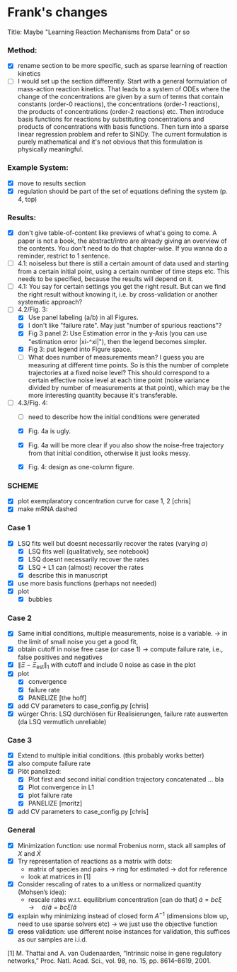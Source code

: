 # Frank's changes
Title: Maybe "Learning Reaction Mechanisms from Data" or so

### Method:
- [x] rename section to be more specific, such as sparse learning of reaction kinetics
- [ ] I would set up the section differently. Start with a general formulation of mass-action reaction kinetics. That leads to a system of ODEs where the change of the concentrations are given by a sum of terms that contain constants (order-0 reactions), the concentrations (order-1 reactions), the products of concentrations (order-2 reactions) etc. Then introduce basis functions for reactions by substituting concentrations and products of concentrations with basis functions. Then turn into a sparse linear regression problem and refer to SINDy.
The current formulation is purely mathematical and it's not obvious that this formulation is physically meaningful.

### Example System:
- [x] move to results section
- [x] regulation should be part of the set of equations defining the system (p. 4, top)

### Results:
- [x] don't give table-of-content like previews of what's going to come. A paper is not a book, the abstract/intro are already giving an overview of the contents. You don't need to do that chapter-wise. If you wanna do a reminder, restrict to 1 sentence.
- [ ] 4.1: noiseless but there is still a certain amount of data used and starting from a certain initial point, using a certain number of time steps etc. This needs to be specified, because the results will depend on it.
- [ ] 4.1: You say for certain settings you get the right result. But can we find the right result without knowing it, i.e. by cross-validation or another systematic approach?
- [ ] 4.2/Fig. 3:
    - [x] Use panel labeling (a/b) in all Figures.
    - [x] I don't like "failure rate". May just "number of spurious reactions"?
    - [x] Fig 3 panel 2: Use Estimation error in the y-Axis (you can use "estimation error |xi-^xi|"), then the legend becomes simpler.
    - [x] Fig 3: put legend into Figure space.
    - [ ] What does number of measurements mean? I guess you are measuring at different time points. So is this the number of complete trajectories at a fixed noise level? This should correspond to a certain effective noise level at each time point (noise variance divided by number of measurements at that point), which may be the more interesting quantity because it's transferable.
- [ ] 4.3/Fig. 4:
    - [ ] need to describe how the initial conditions were generated
    - [x] Fig. 4a is ugly.
    - [x] Fig. 4a will be more clear if you also show the noise-free trajectory from that initial condition, otherwise it just looks messy.
    - [x] Fig. 4: design as one-column figure.



### SCHEME
- [x] plot exemplaratory concentration curve for case 1, 2 [chris]
- [x] make mRNA dashed

### Case 1
- [x] LSQ fits well but doesnt necessarily recover the rates (varying $\alpha$)
  - [x] LSQ fits well (qualitatively, see notebook)
  - [x] LSQ doesnt necessarily recover the rates
  - [x] LSQ + L1 can (almost) recover the rates
  - [x] describe this in manuscript
- [x] use more basis functions (perhaps not needed)
- [x] plot
  - [x] bubbles

### Case 2
- [x] Same initial conditions, multiple measurements, noise is a variable.  -> in the limit of small noise you get a good fit, 
- [x] obtain cutoff in noise free case (or case 1) -> compute failure rate, i.e., false positives and negatives
- [x] $\| \Xi - \Xi_\mathrm{est} \|_1$ with cutoff and include $0$ noise as case in the plot
- [x] plot
  - [x] convergence
  - [x] failure rate
  - [x] PANELIZE [the hoff]
- [x] add CV parameters to case_config.py [chris]
- [x] würger Chris: LSQ durchlösen für Realisierungen, failure rate auswerten (da LSQ vermutlich unreliable)

### Case 3
- [x] Extend to multiple initial conditions. (this probably works better)    
- [x] also compute failure rate
- [x] Plöt panelized:
  - [x] Plot first and second initial condition trajectory concatenated ... bla
  - [x] Plot convergence in L1
  - [x] plot failure rate
  - [x] PANELIZE [moritz]
- [x] add CV parameters to case_config.py [chris]

### General
- [x] Minimization function: use normal Frobenius norm, stack all samples of $X$ and $\dot{X}$
- [x] Try representation of reactions as a matrix with dots:
  - matrix of species and pairs -> ring for estimated -> dot for reference
  - look at matrices in [1]
- [x] Consider rescaling of rates to a unitless or normalized quantity (Mohsen’s idea):
  - rescale rates w.r.t. equilibrium concentration [can do that] $\dot{a} = bc \xi\quad\rightarrow\quad\dot{a}/\tilde{a} = bc\xi/\tilde{a}$
- [x] explain why minimizing instead of closed form $A^{-1}$ (dimensions blow up, need to use sparse solvers etc) -> we just use the objective function
- [x] ~~cross~~ validation: use different noise instances for validation, this suffices as our samples are i.i.d.

[1] M. Thattai and A. van Oudenaarden, “Intrinsic noise in gene regulatory networks,” Proc. Natl. Acad. Sci., vol. 98, no. 15, pp. 8614–8619, 2001.
